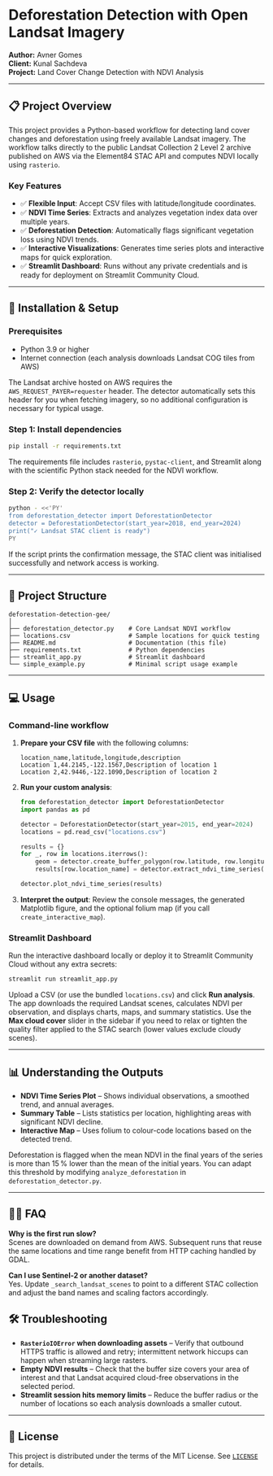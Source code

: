 # Deforestation Detection with Open Landsat Imagery

**Author:** Avner Gomes  
**Client:** Kunal Sachdeva  
**Project:** Land Cover Change Detection with NDVI Analysis

---

## 📋 Project Overview

This project provides a Python-based workflow for detecting land cover changes
and deforestation using freely available Landsat imagery. The workflow talks
directly to the public Landsat Collection 2 Level 2 archive published on AWS via
the Element84 STAC API and computes NDVI locally using `rasterio`.

### Key Features

- ✅ **Flexible Input**: Accept CSV files with latitude/longitude coordinates.
- ✅ **NDVI Time Series**: Extracts and analyzes vegetation index data over
  multiple years.
- ✅ **Deforestation Detection**: Automatically flags significant vegetation
  loss using NDVI trends.
- ✅ **Interactive Visualizations**: Generates time series plots and interactive
  maps for quick exploration.
- ✅ **Streamlit Dashboard**: Runs without any private credentials and is ready
  for deployment on Streamlit Community Cloud.

---

## 🚀 Installation & Setup

### Prerequisites

- Python 3.9 or higher
- Internet connection (each analysis downloads Landsat COG tiles from AWS)

The Landsat archive hosted on AWS requires the `AWS_REQUEST_PAYER=requester`
header. The detector automatically sets this header for you when fetching
imagery, so no additional configuration is necessary for typical usage.

### Step 1: Install dependencies

```bash
pip install -r requirements.txt
```

The requirements file includes `rasterio`, `pystac-client`, and Streamlit along
with the scientific Python stack needed for the NDVI workflow.

### Step 2: Verify the detector locally

```bash
python - <<'PY'
from deforestation_detector import DeforestationDetector
detector = DeforestationDetector(start_year=2018, end_year=2024)
print("✓ Landsat STAC client is ready")
PY
```

If the script prints the confirmation message, the STAC client was initialised
successfully and network access is working.

---

## 📂 Project Structure

```
deforestation-detection-gee/
│
├── deforestation_detector.py    # Core Landsat NDVI workflow
├── locations.csv                # Sample locations for quick testing
├── README.md                    # Documentation (this file)
├── requirements.txt             # Python dependencies
├── streamlit_app.py             # Streamlit dashboard
└── simple_example.py            # Minimal script usage example
```

---

## 💻 Usage

### Command-line workflow

1. **Prepare your CSV file** with the following columns:

   ```csv
   location_name,latitude,longitude,description
   Location 1,44.2145,-122.1567,Description of location 1
   Location 2,42.9446,-122.1090,Description of location 2
   ```

2. **Run your custom analysis**:

   ```python
   from deforestation_detector import DeforestationDetector
   import pandas as pd

   detector = DeforestationDetector(start_year=2015, end_year=2024)
   locations = pd.read_csv("locations.csv")

   results = {}
   for _, row in locations.iterrows():
       geom = detector.create_buffer_polygon(row.latitude, row.longitude, buffer_km=5)
       results[row.location_name] = detector.extract_ndvi_time_series(geom, row.location_name)

   detector.plot_ndvi_time_series(results)
   ```

3. **Interpret the output**: Review the console messages, the generated Matplotlib
   figure, and the optional folium map (if you call `create_interactive_map`).

### Streamlit Dashboard

Run the interactive dashboard locally or deploy it to Streamlit Community Cloud
without any extra secrets:

```bash
streamlit run streamlit_app.py
```

Upload a CSV (or use the bundled `locations.csv`) and click **Run analysis**.
The app downloads the required Landsat scenes, calculates NDVI per observation,
and displays charts, maps, and summary statistics. Use the **Max cloud cover**
slider in the sidebar if you need to relax or tighten the quality filter applied
to the STAC search (lower values exclude cloudy scenes).

---

## 📊 Understanding the Outputs

- **NDVI Time Series Plot** – Shows individual observations, a smoothed trend,
  and annual averages.
- **Summary Table** – Lists statistics per location, highlighting areas with
  significant NDVI decline.
- **Interactive Map** – Uses folium to colour-code locations based on the
  detected trend.

Deforestation is flagged when the mean NDVI in the final years of the series is
more than 15 % lower than the mean of the initial years. You can adapt this
threshold by modifying `analyze_deforestation` in `deforestation_detector.py`.

---

## 🙋‍♀️ FAQ

**Why is the first run slow?**  
Scenes are downloaded on demand from AWS. Subsequent runs that reuse the same
locations and time range benefit from HTTP caching handled by GDAL.

**Can I use Sentinel-2 or another dataset?**  
Yes. Update `_search_landsat_scenes` to point to a different STAC collection and
adjust the band names and scaling factors accordingly.

## 🛠️ Troubleshooting

- **`RasterioIOError` when downloading assets** – Verify that outbound HTTPS
  traffic is allowed and retry; intermittent network hiccups can happen when
  streaming large rasters.
- **Empty NDVI results** – Check that the buffer size covers your area of
  interest and that Landsat acquired cloud-free observations in the selected
  period.
- **Streamlit session hits memory limits** – Reduce the buffer radius or the
  number of locations so each analysis downloads a smaller cutout.

---

## 📄 License

This project is distributed under the terms of the MIT License. See
[`LICENSE`](LICENSE) for details.

